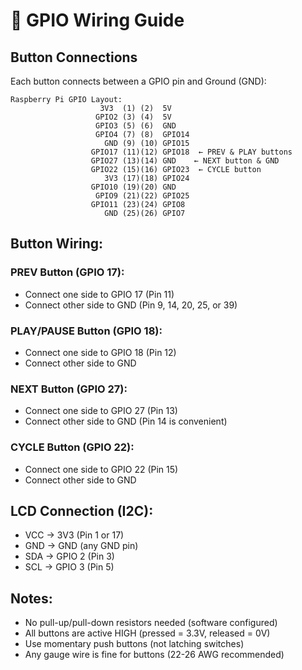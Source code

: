 # 🔌 GPIO Wiring Guide

## Button Connections

Each button connects between a GPIO pin and Ground (GND):

```
Raspberry Pi GPIO Layout:
                    3V3  (1) (2)  5V    
                   GPIO2 (3) (4)  5V    
                   GPIO3 (5) (6)  GND   
                   GPIO4 (7) (8)  GPIO14
                     GND (9) (10) GPIO15
                  GPIO17 (11)(12) GPIO18  ← PREV & PLAY buttons
                  GPIO27 (13)(14) GND    ← NEXT button & GND
                  GPIO22 (15)(16) GPIO23  ← CYCLE button
                     3V3 (17)(18) GPIO24
                  GPIO10 (19)(20) GND
                   GPIO9 (21)(22) GPIO25
                  GPIO11 (23)(24) GPIO8
                     GND (25)(26) GPIO7
```

## Button Wiring:

### PREV Button (GPIO 17):
- Connect one side to GPIO 17 (Pin 11)
- Connect other side to GND (Pin 9, 14, 20, 25, or 39)

### PLAY/PAUSE Button (GPIO 18):
- Connect one side to GPIO 18 (Pin 12)  
- Connect other side to GND

### NEXT Button (GPIO 27):
- Connect one side to GPIO 27 (Pin 13)
- Connect other side to GND (Pin 14 is convenient)

### CYCLE Button (GPIO 22):
- Connect one side to GPIO 22 (Pin 15)
- Connect other side to GND

## LCD Connection (I2C):
- VCC → 3V3 (Pin 1 or 17)
- GND → GND (any GND pin)
- SDA → GPIO 2 (Pin 3)
- SCL → GPIO 3 (Pin 5)

## Notes:
- No pull-up/pull-down resistors needed (software configured)
- All buttons are active HIGH (pressed = 3.3V, released = 0V)
- Use momentary push buttons (not latching switches)
- Any gauge wire is fine for buttons (22-26 AWG recommended)